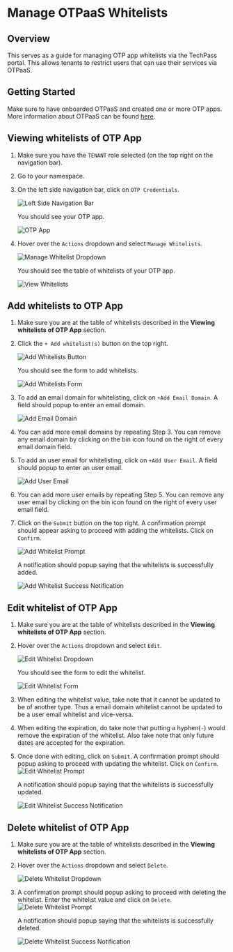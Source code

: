 # Manage OTPaaS Whitelists

## Overview
This serves as a guide for managing OTP app whitelists via the TechPass portal. This allows tenants to restrict users that can use their services via OTPaaS.

## Getting Started
Make sure to have onboarded OTPaaS and created one or more OTP apps. More information about OTPaaS can be found [here](otpaas/otpaas.md).

## Viewing whitelists of OTP App
1. Make sure you have the `TENANT` role selected (on the top right on the navigation bar).

2. Go to your namespace. 
3. On the left side navigation bar, click on `OTP Credentials`.
   
   ![Left Side Navigation Bar](./assets/left_side_nav.png)

   You should see your OTP app.

   ![OTP App](./assets/otp_app.png)

4. Hover over the `Actions` dropdown and select `Manage Whitelists`.

   ![Manage Whitelist Dropdown](./assets/manage_whitelists_dropdown.png)

   You should see the table of whitelists of your OTP app.

   ![View Whitelists](./assets/view_whitelists.png)

## Add whitelists to OTP App
1. Make sure you are at the table of whitelists described in the **Viewing whitelists of OTP App** section.
2. Click the `+ Add whitelist(s)` button on the top right.

   ![Add Whitelists Button](./assets/add_whitelists_button.png)

   You should see the form to add whitelists.

   ![Add Whitelists Form](./assets/add_whitelists_form.png)

3. To add an email domain for whitelisting, click on `+Add Email Domain`. A field should popup to enter an email domain. 

   ![Add Email Domain](./assets/add_email_domain.png)

4. You can add more email domains by repeating Step 3. You can remove any email domain by clicking on the bin icon found on the right of every email domain field.
5. To add an user email for whitelisting, click on `+Add User Email`. A field should popup to enter an user email.

   ![Add User Email](./assets/add_user_email.png)

6. You can add more user emails by repeating Step 5. You can remove any user email by clicking on the bin icon found on the right of every user email field.
7. Click on the `Submit` button on the top right. A confirmation prompt should appear asking to proceed with adding the whitelists. Click on `Confirm`.

   ![Add Whitelist Prompt](./assets/add_whitelist_prompt.png)

   A notification should popup saying that the whitelists is successfully added.

   ![Add Whitelist Success Notification](./assets/add_whitelist_success.png)

## Edit whitelist of OTP App
1. Make sure you are at the table of whitelists described in the **Viewing whitelists of OTP App** section.
2. Hover over the `Actions` dropdown and select `Edit`.

   ![Edit Whitelist Dropdown](./assets/edit_whitelist_dropdown.png)

   You should see the form to edit the whitelist.

   ![Edit Whitelist Form](./assets/edit_whitelist_form.png)

3. When editing the whitelist value, take note that it cannot be updated to be of another type. Thus a email domain whitelist cannot be updated to be a user email whitelist and vice-versa.
4. When editing the expiration, do take note that putting a hyphen(`-`) would remove the expiration of the whitelist. Also take note that only future dates are accepted for the expiration.
5. Once done with editing, click on `Submit`. A confirmation prompt should popup asking to proceed with updating the whitelist. Click on `Confirm`.
   ![Edit Whitelist Prompt](./assets/edit_whitelist_prompt.png)

   A notification should popup saying that the whitelists is successfully updated.

   ![Edit Whitelist Success Notification](./assets/edit_whitelist_success.png)

## Delete whitelist of OTP App
1. Make sure you are at the table of whitelists described in the **Viewing whitelists of OTP App** section.
2. Hover over the `Actions` dropdown and select `Delete`.

   ![Delete Whitelist Dropdown](./assets/delete_whitelist_dropdown.png)
3. A confirmation prompt should popup asking to proceed with deleting the whitelist. Enter the whitelist value and click on `Delete`.
   ![Delete Whitelist Prompt](./assets/delete_whitelist_prompt.png)

   A notification should popup saying that the whitelists is successfully deleted.

   ![Delete Whitelist Success Notification](./assets/delete_whitelist_success.png)


